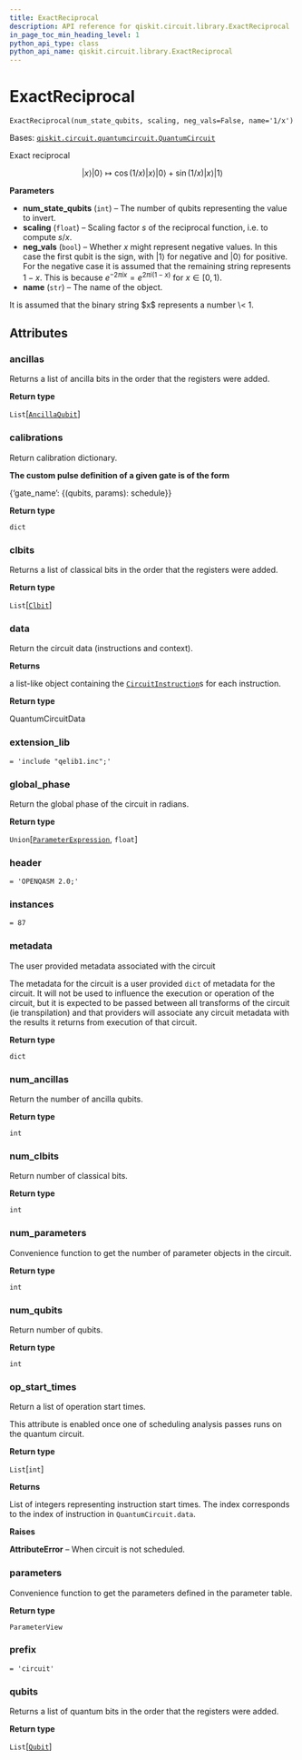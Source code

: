 ```yaml
---
title: ExactReciprocal
description: API reference for qiskit.circuit.library.ExactReciprocal
in_page_toc_min_heading_level: 1
python_api_type: class
python_api_name: qiskit.circuit.library.ExactReciprocal
---
```


# ExactReciprocal

<span id="qiskit.circuit.library.ExactReciprocal" />

`ExactReciprocal(num_state_qubits, scaling, neg_vals=False, name='1/x')`

Bases: [`qiskit.circuit.quantumcircuit.QuantumCircuit`](qiskit.circuit.QuantumCircuit "qiskit.circuit.quantumcircuit.QuantumCircuit")

Exact reciprocal

$$
|x\rangle |0\rangle \mapsto \cos(1/x)|x\rangle|0\rangle + \sin(1/x)|x\rangle |1\rangle
$$

**Parameters**

*   **num\_state\_qubits** (`int`) – The number of qubits representing the value to invert.
*   **scaling** (`float`) – Scaling factor $s$ of the reciprocal function, i.e. to compute $s / x$.
*   **neg\_vals** (`bool`) – Whether $x$ might represent negative values. In this case the first qubit is the sign, with $|1\rangle$ for negative and $|0\rangle$ for positive. For the negative case it is assumed that the remaining string represents $1 - x$. This is because $e^{-2 \pi i x} = e^{2 \pi i (1 - x)}$ for $x \in [0,1)$.
*   **name** (`str`) – The name of the object.

<Admonition title="Note" type="note">
  It is assumed that the binary string $x$ represents a number \< 1.
</Admonition>

## Attributes

<span id="qiskit.circuit.library.ExactReciprocal.ancillas" />

### ancillas

Returns a list of ancilla bits in the order that the registers were added.

**Return type**

`List`\[[`AncillaQubit`](qiskit.circuit.AncillaQubit "qiskit.circuit.quantumregister.AncillaQubit")]

<span id="qiskit.circuit.library.ExactReciprocal.calibrations" />

### calibrations

Return calibration dictionary.

**The custom pulse definition of a given gate is of the form**

\{‘gate\_name’: \{(qubits, params): schedule}}

**Return type**

`dict`

<span id="qiskit.circuit.library.ExactReciprocal.clbits" />

### clbits

Returns a list of classical bits in the order that the registers were added.

**Return type**

`List`\[[`Clbit`](qiskit.circuit.Clbit "qiskit.circuit.classicalregister.Clbit")]

<span id="qiskit.circuit.library.ExactReciprocal.data" />

### data

Return the circuit data (instructions and context).

**Returns**

a list-like object containing the [`CircuitInstruction`](qiskit.circuit.CircuitInstruction "qiskit.circuit.CircuitInstruction")s for each instruction.

**Return type**

QuantumCircuitData

<span id="qiskit.circuit.library.ExactReciprocal.extension_lib" />

### extension\_lib

`= 'include "qelib1.inc";'`

<span id="qiskit.circuit.library.ExactReciprocal.global_phase" />

### global\_phase

Return the global phase of the circuit in radians.

**Return type**

`Union`\[[`ParameterExpression`](qiskit.circuit.ParameterExpression "qiskit.circuit.parameterexpression.ParameterExpression"), `float`]

<span id="qiskit.circuit.library.ExactReciprocal.header" />

### header

`= 'OPENQASM 2.0;'`

<span id="qiskit.circuit.library.ExactReciprocal.instances" />

### instances

`= 87`

<span id="qiskit.circuit.library.ExactReciprocal.metadata" />

### metadata

The user provided metadata associated with the circuit

The metadata for the circuit is a user provided `dict` of metadata for the circuit. It will not be used to influence the execution or operation of the circuit, but it is expected to be passed between all transforms of the circuit (ie transpilation) and that providers will associate any circuit metadata with the results it returns from execution of that circuit.

**Return type**

`dict`

<span id="qiskit.circuit.library.ExactReciprocal.num_ancillas" />

### num\_ancillas

Return the number of ancilla qubits.

**Return type**

`int`

<span id="qiskit.circuit.library.ExactReciprocal.num_clbits" />

### num\_clbits

Return number of classical bits.

**Return type**

`int`

<span id="qiskit.circuit.library.ExactReciprocal.num_parameters" />

### num\_parameters

Convenience function to get the number of parameter objects in the circuit.

**Return type**

`int`

<span id="qiskit.circuit.library.ExactReciprocal.num_qubits" />

### num\_qubits

Return number of qubits.

**Return type**

`int`

<span id="qiskit.circuit.library.ExactReciprocal.op_start_times" />

### op\_start\_times

Return a list of operation start times.

This attribute is enabled once one of scheduling analysis passes runs on the quantum circuit.

**Return type**

`List`\[`int`]

**Returns**

List of integers representing instruction start times. The index corresponds to the index of instruction in `QuantumCircuit.data`.

**Raises**

**AttributeError** – When circuit is not scheduled.

<span id="qiskit.circuit.library.ExactReciprocal.parameters" />

### parameters

Convenience function to get the parameters defined in the parameter table.

**Return type**

`ParameterView`

<span id="qiskit.circuit.library.ExactReciprocal.prefix" />

### prefix

`= 'circuit'`

<span id="qiskit.circuit.library.ExactReciprocal.qubits" />

### qubits

Returns a list of quantum bits in the order that the registers were added.

**Return type**

`List`\[[`Qubit`](qiskit.circuit.Qubit "qiskit.circuit.quantumregister.Qubit")]

